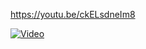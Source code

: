 https://youtu.be/ckELsdneIm8

[![Video](http://img.youtube.com/vi/ckELsdneIm8/0.jpg)](https://youtu.be/ckELsdneIm8) 

